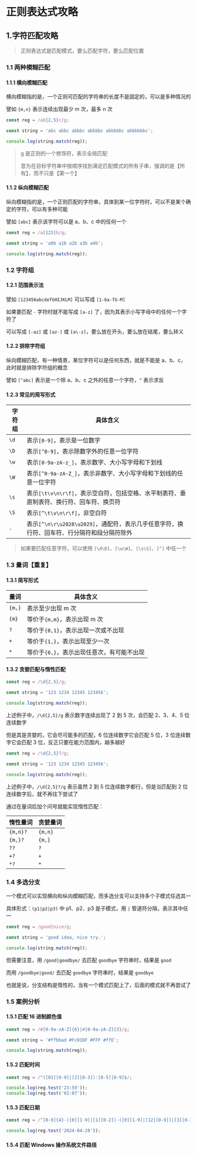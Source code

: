 # 正则表达式攻略

## 1.字符匹配攻略

> 正则表达式是匹配模式，要么匹配字符，要么匹配位置

### 1.1 两种模糊匹配

#### 1.1.1 横向模糊匹配

横向模糊指的是，一个正则可匹配的字符串的长度不是固定的，可以是多种情况的

譬如 `{m,n}` 表示连续出现最少 m 次，最多 n 次

```javascript
const reg = /ab{2,5}c/g;

const string = 'abc abbc abbbc abbbbc abbbbbc abbbbbbc';

console.log(string.match(reg));
```

> g 是正则的一个修饰符，表示全局匹配
>
> 意为在目标字符串中按顺序找到满足匹配模式的所有子串，强调的是【所有】，而不只是【第一个】

#### 1.1.2 纵向模糊匹配

纵向模糊指的是，一个正则匹配的字符串，具体到某一位字符时，可以不是某个确定的字符，可以有多种可能

譬如 `[abc]` 表示该字符可以是 a、b、c 中的任何一个

```javascript
const reg = /a[123]b/g;

const string = 'a0b a1b a2b a3b a4b';

console.log(string.match(reg));
```

### 1.2 字符组

#### 1.2.1 范围表示法

譬如 `[123456abcdefGHIJKLM]` 可以写成 `[1-6a-fG-M]`

如果要匹配 `-` 字符时就不能写成 `[a-z]` 了，因为其表示小写字母中的任何一个字符了

可以写成 `[-az]` 或 `[az-]` 或 `[a\-z]`，要么放在开头，要么放在结尾，要么转义

#### 1.2.2 排除字符组

纵向模糊匹配，有一种情景，某位字符可以是任何东西，就是不能是 a、b、c，此时就是排除字符组的概念

譬如 `[^abc]` 表示是一个除 a、b、c 之外的任意一个字符，`^` 表示求反

#### 1.2.3 常见的简写形式

| 字符组 | 具体含义                                                     |
| ------ | ------------------------------------------------------------ |
| `\d`   | 表示`[0-9]`，表示是一位数字                                  |
| `\D`   | 表示`[^0-9]`，表示除数字外的任意一位字符                     |
| `\w`   | 表示`[0-9a-zA-z_]`，表示数字、大小写字母和下划线             |
| `\W`   | 表示`[^0-9a-zA-Z_]`，表示非数字、大小写字母和下划线的任意一位字符 |
| `\s`   | 表示`[\t\v\n\r\f]`，表示空白符，包括空格、水平制表符、垂直制表符、换行符、回车符、换页符 |
| `\S`   | 表示`[^\t\v\n\r\f]`，非空白符                                |
| `.`    | 表示`[^\n\r\u2028\u2029]`，通配符，表示几乎任意字符，换行符、回车符、行分隔符和段分隔符除外 |

> 如果要匹配任意字符，可以使用 `[\d\D]`、`[\w\W]`、`[\s\S]`、`[^]` 中任一个

### 1.3 量词【重复】

#### 1.3.1 简写形式

| 量词   | 具体含义                                   |
| ------ | ------------------------------------------ |
| `{m,}` | 表示至少出现 m 次                          |
| `{m}`  | 等价于`{m,m}`，表示出现 m 次               |
| `?`    | 等价于`{0,1}`，表示出现一次或不出现        |
| `+`    | 等价于`{1,}`，表示出现至少一次             |
| `*`    | 等价于`{0,}`，表示出现任意次，有可能不出现 |

#### 1.3.2 贪婪匹配与惰性匹配

```javascript
const reg = /\d{2,5}/g;

const string = '123 1234 12345 123456';

console.log(string.match(reg));
```

上述例子中，`/\d{2,5}/g` 表示数字连续出现了 2 到 5 次，会匹配 2、3、4、5 位连续数字

但是其是贪婪的，它会尽可能多的匹配，6 位连续数字它会匹配 5 位，3 位连续数字它会匹配 3 位，反正只要在能力范围内，越多越好

```javascript
const reg = /\d{2,5}?/g;

const string = '123 1234 12345 123456';

console.log(string.match(reg));
```

上述例子中，`/\d{2,5}?/g` 表示虽然 2 到 5 位连续数字都行，但是当匹配到 2 位连续数字后，就不再往下尝试了

通过在量词后加个问号就能实现惰性匹配：

| 惰性量词 | 贪婪量词 |
| -------- | -------- |
| `{m,n}?` | `{m,n}`  |
| `{m,}?`  | `{m,}`   |
| `??`     | `?`      |
| `+?`     | `+`      |
| `*?`     | `*`      |

### 1.4 多选分支

一个模式可以实现横向和纵向模糊匹配，而多选分支可以支持多个子模式任选其一

具体形式：`(p1|p2|p3)` 中 p1、p2、p3 是子模式，用 `|` 管道符分隔，表示其中任一

```javascript
const reg = /good|nice/g;

const string = 'good idea, nice try.';

console.log(string.match(reg));
```

但需要注意，用 `/good|goodbye/` 去匹配 `goodbye` 字符串时，结果是 `good`

而用 `/goodbye|good/` 去匹配 `goodbye` 字符串时，结果是 `goodbye`

也就是说，分支结构是惰性的，当有一个模式匹配上了，后面的模式就不再尝试了

### 1.5 案例分析

#### 1.5.1 匹配 16 进制颜色值

```javascript
const reg = /#[0-9a-zA-Z]{6}|#[0-9a-zA-Z]{3}/g;

const string = '#ffbbad #Fc01DF #FFF #ffE';

console.log(string.match(reg));
```

#### 1.5.2 匹配时间

```javascript
const reg = /^([01][0-9]|[2][0-3]):[0-5][0-9]$/;

console.log(reg.test('23:59'));
console.log(reg.test('02:07'));
```

#### 1.5.3 匹配日期

```javascript
const reg = /^[0-9]{4}-([0][1-9]|[1][0-2])-([0][1-9]|[12][0-9])|[3][0-1]$/;

console.log(reg.test('2024-04-28'));
```

#### 1.5.4 匹配 Windows 操作系统文件路径

